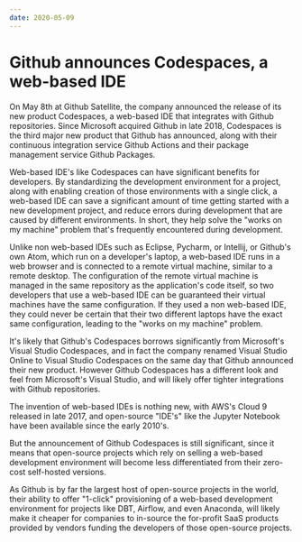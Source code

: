 ```yaml
---
date: 2020-05-09
---
```


# Github announces Codespaces, a web-based IDE

On May 8th at Github Satellite, the company announced the release of its new product Codespaces, a web-based IDE that integrates with Github repositories. Since Microsoft acquired Github in late 2018, Codespaces is the third major new product that Github has announced, along with their continuous integration service Github Actions and their package management service Github Packages.

Web-based IDE's like Codespaces can have significant benefits for developers. By standardizing the development environment for a project, along with enabling creation of those environments with a single click, a web-based IDE can save a significant amount of time getting started with a new development project, and reduce errors during development that are caused by different environments. In short, they help solve the "works on my machine" problem that's frequently encountered during development.

Unlike non web-based IDEs such as Eclipse, Pycharm, or Intellij, or Github's own Atom, which run on a developer's laptop, a web-based IDE runs in a web browser and is connected to a remote virtual machine, similar to a remote desktop. The configuration of the remote virtual machine is managed in the same repository as the application's code itself, so two developers that use a web-based IDE can be guaranteed their virtual machines have the same configuration. If they used a non web-based IDE, they could never be certain that their two different laptops have the exact same configuration, leading to the "works on my machine" problem.

It's likely that Github's Codespaces borrows significantly from Microsoft's Visual Studio Codespaces, and in fact the company renamed Visual Studio Online to Visual Studio Codespaces on the same day that Github announced their new product. However Github Codespaces has a different look and feel from Microsoft's Visual Studio, and will likely offer tighter integrations with Github repositories.

The invention of web-based IDEs is nothing new, with AWS's Cloud 9 released in late 2017, and open-source "IDE's" like the Jupyter Notebook have been available since the early 2010's.

But the announcement of Github Codespaces is still significant, since it means that open-source projects which rely on selling a web-based development environment will become less differentiated from their zero-cost self-hosted versions.

As Github is by far the largest host of open-source projects in the world, their ability to offer "1-click" provisioning of a web-based development environment for projects like DBT, Airflow, and even Anaconda, will likely make it cheaper for companies to in-source the for-profit SaaS products provided by vendors funding the developers of those open-source projects.